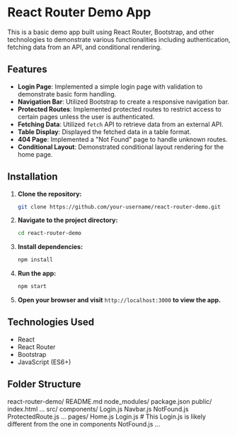 # React Router Demo App

This is a basic demo app built using React Router, Bootstrap, and other technologies to demonstrate various functionalities including authentication, fetching data from an API, and conditional rendering.

## Features

- **Login Page**: Implemented a simple login page with validation to demonstrate basic form handling.
- **Navigation Bar**: Utilized Bootstrap to create a responsive navigation bar.
- **Protected Routes**: Implemented protected routes to restrict access to certain pages unless the user is authenticated.
- **Fetching Data**: Utilized `fetch` API to retrieve data from an external API.
- **Table Display**: Displayed the fetched data in a table format.
- **404 Page**: Implemented a "Not Found" page to handle unknown routes.
- **Conditional Layout**: Demonstrated conditional layout rendering for the home page.

## Installation

1. **Clone the repository:**

    ```bash
    git clone https://github.com/your-username/react-router-demo.git
    ```

2. **Navigate to the project directory:**

    ```bash
    cd react-router-demo
    ```

3. **Install dependencies:**

    ```bash
    npm install
    ```

4. **Run the app:**

    ```bash
    npm start
    ```

5. **Open your browser and visit** `http://localhost:3000` **to view the app.**

## Technologies Used

- React
- React Router
- Bootstrap
- JavaScript (ES6+)

## Folder Structure

react-router-demo/
  README.md
  node_modules/
  package.json
  public/
    index.html
    ...
  src/
    components/
      Login.js
      Navbar.js
      NotFound.js
      ProtectedRoute.js
      ...
    pages/
      Home.js
      Login.js  # This Login.js is likely different from the one in components
      NotFound.js
      ...
